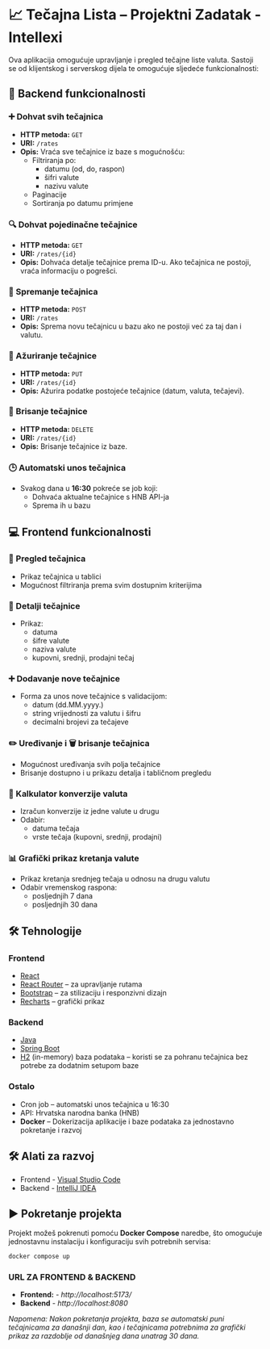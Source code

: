# 📈 Tečajna Lista – Projektni Zadatak - Intellexi

Ova aplikacija omogućuje upravljanje i pregled tečajne liste valuta. Sastoji se od klijentskog i serverskog dijela te omogućuje sljedeće funkcionalnosti:

## 🔧 Backend funkcionalnosti

### ➕ Dohvat svih tečajnica
- **HTTP metoda:** `GET`
- **URI:** `/rates`
- **Opis:** Vraća sve tečajnice iz baze s mogućnošću:
  - Filtriranja po:
    - datumu (od, do, raspon)
    - šifri valute
    - nazivu valute
  - Paginacije
  - Sortiranja po datumu primjene

### 🔍 Dohvat pojedinačne tečajnice
- **HTTP metoda:** `GET`
- **URI:** `/rates/{id}`
- **Opis:** Dohvaća detalje tečajnice prema ID-u. Ako tečajnica ne postoji, vraća informaciju o pogrešci.

### 💾 Spremanje tečajnica
- **HTTP metoda:** `POST`
- **URI:** `/rates`
- **Opis:** Sprema novu tečajnicu u bazu ako ne postoji već za taj dan i valutu.

### 📝 Ažuriranje tečajnice
- **HTTP metoda:** `PUT`
- **URI:** `/rates/{id}`
- **Opis:** Ažurira podatke postojeće tečajnice (datum, valuta, tečajevi).

### 📝 Brisanje tečajnice
- **HTTP metoda:** `DELETE`
- **URI:** `/rates/{id}`
- **Opis:** Brisanje tečajnice iz baze.

### 🕒 Automatski unos tečajnica
- Svakog dana u **16:30** pokreće se job koji:
  - Dohvaća aktualne tečajnice s HNB API-ja
  - Sprema ih u bazu

## 💻 Frontend funkcionalnosti

### 📄 Pregled tečajnica
- Prikaz tečajnica u tablici
- Mogućnost filtriranja prema svim dostupnim kriterijima

### 📑 Detalji tečajnice
- Prikaz:
  - datuma
  - šifre valute
  - naziva valute
  - kupovni, srednji, prodajni tečaj

### ➕ Dodavanje nove tečajnice
- Forma za unos nove tečajnice s validacijom:
  - datum (dd.MM.yyyy.)
  - string vrijednosti za valutu i šifru
  - decimalni brojevi za tečajeve

### ✏️ Uređivanje i 🗑️ brisanje tečajnica
- Mogućnost uređivanja svih polja tečajnice
- Brisanje dostupno i u prikazu detalja i tabličnom pregledu

### 🔄 Kalkulator konverzije valuta
- Izračun konverzije iz jedne valute u drugu
- Odabir:
  - datuma tečaja
  - vrste tečaja (kupovni, srednji, prodajni)

### 📊 Grafički prikaz kretanja valute
- Prikaz kretanja srednjeg tečaja u odnosu na drugu valutu 
- Odabir vremenskog raspona:
  - posljednjih 7 dana
  - posljednjih 30 dana

## 🛠️ Tehnologije

### Frontend
- [React](https://reactjs.org/)
- [React Router](https://reactrouter.com/) – za upravljanje rutama
- [Bootstrap](https://getbootstrap.com/) – za stilizaciju i responzivni dizajn
- [Recharts](https://recharts.org/) – grafički prikaz 

### Backend
- [Java](https://www.java.com/en/)
- [Spring Boot](https://spring.io/projects/spring-boot)
- [H2](https://www.h2database.com/html/main.html) (in-memory) baza podataka – koristi se za pohranu tečajnica bez potrebe za dodatnim setupom baze

### Ostalo
- Cron job – automatski unos tečajnica u 16:30
- API: Hrvatska narodna banka (HNB)
- **Docker** – Dokerizacija aplikacije i baze podataka za jednostavno pokretanje i razvoj

## 🛠️ Alati za razvoj 
- Frontend - [Visual Studio Code](https://code.visualstudio.com/)
- Backend - [IntelliJ IDEA](https://www.jetbrains.com/idea/)

## ▶️ Pokretanje projekta

Projekt možeš pokrenuti pomoću **Docker Compose** naredbe, što omogućuje jednostavnu instalaciju i konfiguraciju svih potrebnih servisa:

```bash
docker compose up

```


### URL ZA FRONTEND & BACKEND
- **Frontend:** - *http://localhost:5173/*
- **Backend** - *http://localhost:8080*

*Napomena: Nakon pokretanja projekta, baza se automatski puni tečajnicama za današnji dan, kao i tečajnicama potrebnima za grafički prikaz za razdoblje od današnjeg dana unatrag 30 dana.*

